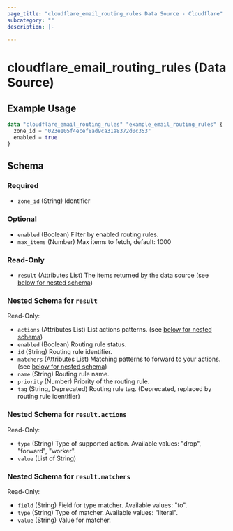 ```yaml
---
page_title: "cloudflare_email_routing_rules Data Source - Cloudflare"
subcategory: ""
description: |-
  
---
```


# cloudflare_email_routing_rules (Data Source)



## Example Usage

```terraform
data "cloudflare_email_routing_rules" "example_email_routing_rules" {
  zone_id = "023e105f4ecef8ad9ca31a8372d0c353"
  enabled = true
}
```

<!-- schema generated by tfplugindocs -->
## Schema

### Required

- `zone_id` (String) Identifier

### Optional

- `enabled` (Boolean) Filter by enabled routing rules.
- `max_items` (Number) Max items to fetch, default: 1000

### Read-Only

- `result` (Attributes List) The items returned by the data source (see [below for nested schema](#nestedatt--result))

<a id="nestedatt--result"></a>
### Nested Schema for `result`

Read-Only:

- `actions` (Attributes List) List actions patterns. (see [below for nested schema](#nestedatt--result--actions))
- `enabled` (Boolean) Routing rule status.
- `id` (String) Routing rule identifier.
- `matchers` (Attributes List) Matching patterns to forward to your actions. (see [below for nested schema](#nestedatt--result--matchers))
- `name` (String) Routing rule name.
- `priority` (Number) Priority of the routing rule.
- `tag` (String, Deprecated) Routing rule tag. (Deprecated, replaced by routing rule identifier)

<a id="nestedatt--result--actions"></a>
### Nested Schema for `result.actions`

Read-Only:

- `type` (String) Type of supported action.
Available values: "drop", "forward", "worker".
- `value` (List of String)


<a id="nestedatt--result--matchers"></a>
### Nested Schema for `result.matchers`

Read-Only:

- `field` (String) Field for type matcher.
Available values: "to".
- `type` (String) Type of matcher.
Available values: "literal".
- `value` (String) Value for matcher.


